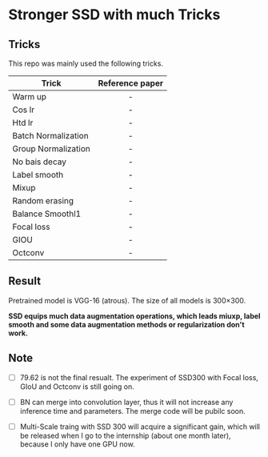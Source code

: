 # Stronger SSD with much Tricks
## Tricks
This repo was mainly used the following tricks.

Trick | Reference paper
--|:--:
Warm up | -
Cos lr | -
Htd lr | -
Batch Normalization | -
Group Normalization | -
No bais decay | -
Label smooth | -
Mixup | -
Random erasing | -
Balance Smoothl1 | -
Focal loss | -
GIOU | -
Octconv | -


## Result
Pretrained model is VGG-16 (atrous). The size of all models is 300&times;300.

**SSD equips much data augmentation operations, which leads miuxp, label smooth and some data augmentation methods or regularization don't work.** 

## Note

- [ ] 79.62 is not the final resualt. The experiment of SSD300 with Focal loss, GIoU and Octconv is still going on. 

- [ ] BN can merge into convolution layer, thus it will not increase any inference time and parameters. The merge code will be pubilc soon.

- [ ] Multi-Scale traing with SSD 300 will acquire a significant gain, which will be released when I go to the internship (about one month later), because I only have one GPU now.
